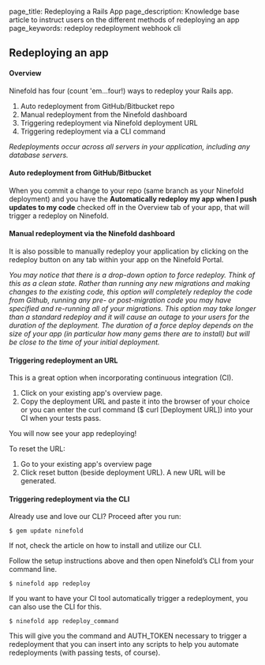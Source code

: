 page_title: Redeploying a Rails App
page_description: Knowledge base article to instruct users on the different methods of redeploying an app
page_keywords: redeploy redeployment webhook cli 

## Redeploying an app

#### Overview

Ninefold has four (count 'em...four!) ways to redeploy your Rails app.

1. Auto redeployment from GitHub/Bitbucket repo
2. Manual redeployment from the Ninefold dashboard
3. Triggering redeployment via Ninefold deployment URL
4. Triggering redeployment via a CLI command

_Redeployments occur across all servers in your application, including any database servers._

#### Auto redeployment from GitHub/Bitbucket

When you commit a change to your repo (same branch as your Ninefold deployment) and you have the __Automatically redeploy my app when I push updates to my code__ checked off in the Overview tab of your app, that will trigger a redeploy on Ninefold. 

#### Manual redeployment via the Ninefold dashboard 

It is also possible to manually redeploy your application by clicking on the redeploy button on any tab within your app on the Ninefold Portal. 

_You may notice that there is a drop-down option to force redeploy. Think of this as a clean state.  Rather than running any new migrations and making changes to the existing code, this option will completely redeploy the code from Github, running any pre- or post-migration code you may have specified and re-running all of your migrations.  This option may take longer than a standard redeploy and it will cause an outage to your users for the duration of the deployment. The duration of a force deploy depends on the size of your app (in particular how many gems there are to install) but will be close to the time of your initial deployment._

#### Triggering redeployment an URL

This is a great option when incorporating continuous integration (CI).

1. Click on your existing app's overview page.
2. Copy the deployment URL and paste it into the browser of your choice or you can enter the curl command ($ curl [Deployment URL]) into your CI when your tests pass.

You will now see your app redeploying!

To reset the URL:

1. Go to your existing app's overview page
2. Click reset button (beside deployment URL). A new URL will be generated.

#### Triggering redeployment via the CLI

Already use and love our CLI? Proceed after you run:

	$ gem update ninefold

If not, check the article on how to install and utilize our CLI.

Follow the setup instructions above and then open Ninefold’s CLI from your command line.

	$ ninefold app redeploy

If you want to have your CI tool automatically trigger a redeployment, you can also use the CLI for this.  

	$ ninefold app redeploy_command

This will give you the command and AUTH_TOKEN necessary to trigger a redeployment that you can insert into any scripts to help you automate redeployments (with passing tests, of course).
